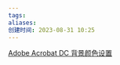 ```yaml
---
tags: 
aliases: 
创建时间: 2023-08-31 10:25
---
```


[Adobe Acrobat DC 背景颜色设置](https://blog.csdn.net/fisherish/article/details/124443000)
